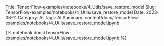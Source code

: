 Title: TensorFlow-examples/notebooks/4_Utils/save_restore_model
Slug: TensorFlow-examples/notebooks/4_Utils/save_restore_model
Date: 2023-06-11
Category: AI
Tags: AI
Summary: content/docs/TensorFlow-examples/notebooks/4_Utils/save_restore_model.ipynb

{% notebook docs/TensorFlow-examples/notebooks/4_Utils/save_restore_model.ipynb %}